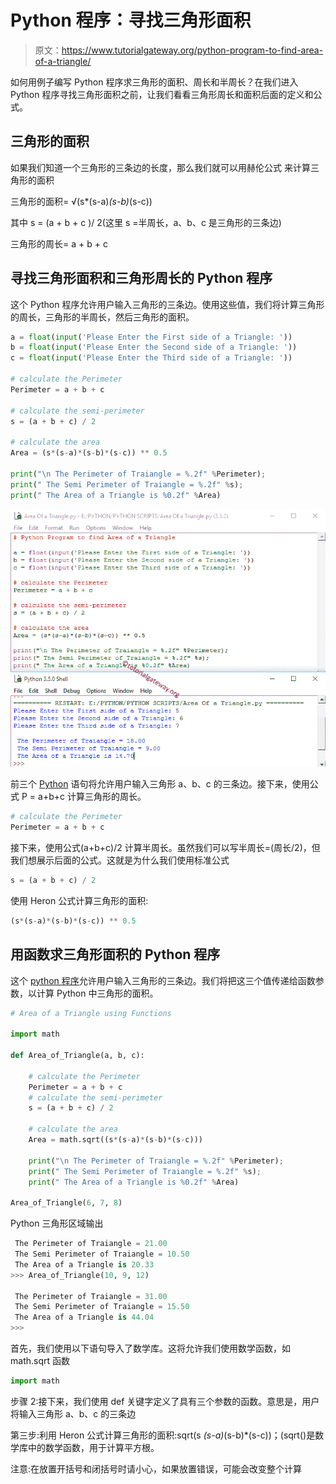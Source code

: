 # Python 程序：寻找三角形面积

> 原文：<https://www.tutorialgateway.org/python-program-to-find-area-of-a-triangle/>

如何用例子编写 Python 程序求三角形的面积、周长和半周长？在我们进入 Python 程序寻找三角形面积之前，让我们看看三角形周长和面积后面的定义和公式。

## 三角形的面积

如果我们知道一个三角形的三条边的长度，那么我们就可以用赫伦公式 来计算三角形的面积

三角形的面积= √(s*(s-a)*(s-b)*(s-c))

其中 s = (a + b + c )/ 2(这里 s =半周长，a、b、c 是三角形的三条边)

三角形的周长= a + b + c

## 寻找三角形面积和三角形周长的 Python 程序

这个 Python 程序允许用户输入三角形的三条边。使用这些值，我们将计算三角形的周长，三角形的半周长，然后三角形的面积。

```py
a = float(input('Please Enter the First side of a Triangle: '))
b = float(input('Please Enter the Second side of a Triangle: '))
c = float(input('Please Enter the Third side of a Triangle: '))

# calculate the Perimeter
Perimeter = a + b + c

# calculate the semi-perimeter
s = (a + b + c) / 2

# calculate the area
Area = (s*(s-a)*(s-b)*(s-c)) ** 0.5

print("\n The Perimeter of Traiangle = %.2f" %Perimeter);
print(" The Semi Perimeter of Traiangle = %.2f" %s);
print(" The Area of a Triangle is %0.2f" %Area)
```

![Python Program to find Area of a Triangle and Perimeter of a Triangle](img/66c7fa2dae7e0ee81a2f363ff58dbca0.png)

前三个 [Python](https://www.tutorialgateway.org/python-tutorial/) 语句将允许用户输入三角形 a、b、c 的三条边。接下来，使用公式 P = a+b+c 计算三角形的周长。

```py
# calculate the Perimeter
Perimeter = a + b + c
```

接下来，使用公式(a+b+c)/2 计算半周长。虽然我们可以写半周长=(周长/2)，但我们想展示后面的公式。这就是为什么我们使用标准公式

```py
s = (a + b + c) / 2
```

使用 Heron 公式计算三角形的面积:

```py
(s*(s-a)*(s-b)*(s-c)) ** 0.5
```

## 用函数求三角形面积的 Python 程序

这个 [python 程序](https://www.tutorialgateway.org/python-programming-examples/)允许用户输入三角形的三条边。我们将把这三个值传递给函数参数，以计算 Python 中三角形的面积。

```py
# Area of a Triangle using Functions

import math

def Area_of_Triangle(a, b, c):

    # calculate the Perimeter
    Perimeter = a + b + c
    # calculate the semi-perimeter
    s = (a + b + c) / 2

    # calculate the area
    Area = math.sqrt((s*(s-a)*(s-b)*(s-c)))

    print("\n The Perimeter of Traiangle = %.2f" %Perimeter);
    print(" The Semi Perimeter of Traiangle = %.2f" %s);
    print(" The Area of a Triangle is %0.2f" %Area)

Area_of_Triangle(6, 7, 8)
```

Python 三角形区域输出

```py
 The Perimeter of Traiangle = 21.00
 The Semi Perimeter of Traiangle = 10.50
 The Area of a Triangle is 20.33
>>> Area_of_Triangle(10, 9, 12)

 The Perimeter of Traiangle = 31.00
 The Semi Perimeter of Traiangle = 15.50
 The Area of a Triangle is 44.04
>>> 
```

首先，我们使用以下语句导入了数学库。这将允许我们使用数学函数，如 math.sqrt 函数

```py
import math
```

步骤 2:接下来，我们使用 def 关键字定义了具有三个参数的函数。意思是，用户将输入三角形 a、b、c 的三条边

第三步:利用 Heron 公式计算三角形的面积:sqrt(s *(s-a)*(s-b)*(s-c))；(sqrt()是数学库中的数学函数，用于计算平方根。

注意:在放置开括号和闭括号时请小心，如果放置错误，可能会改变整个计算